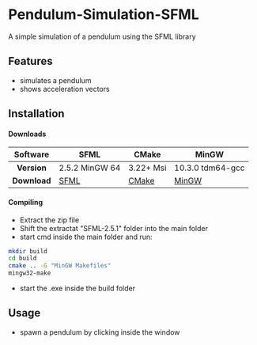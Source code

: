 # Pendulum-Simulation-SFML

A simple simulation of a pendulum using the SFML library

## Features
- simulates a pendulum
- shows acceleration vectors

## Installation

#### Downloads

| Software             	| **SFML**                                              	| **CMake**                            	| **MinGW**                                             	|
|:------------:	|-------------------------------------------------------	|--------------------------------------	|-------------------------------------------------------	|
| **Version**  	| 2.5.2 MinGW 64                                        	| 3.22+  Msi                               	| 10.3.0 tdm64-gcc                                      	|
| **Download** 	| [SFML](https://www.sfml-dev.org/download/sfml/2.5.1/) 	| [CMake](https://cmake.org/download/) 	| [MinGW](https://jmeubank.github.io/tdm-gcc/download/) 

#### Compiling

- Extract the zip file
- Shift the extractat "SFML-2.5.1" folder into the main folder 
- start cmd inside the main folder and run:
```sh
mkdir build
cd build
cmake .. -G "MinGW Makefiles"
mingw32-make
```
- start the .exe inside the build folder

## Usage
- spawn a pendulum by clicking inside the window
